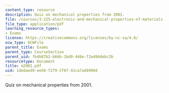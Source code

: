 ```yaml
---
content_type: resource
description: Quiz on mechanical properties from 2001.
file: /courses/3-225-electronic-and-mechanical-properties-of-materials-fall-2007/1dedaed9ee50f2792f6f41ca7ad09904_m2001.pdf
file_type: application/pdf
learning_resource_types:
- Exams
license: https://creativecommons.org/licenses/by-nc-sa/4.0/
ocw_type: OCWFile
parent_title: Exams
parent_type: CourseSection
parent_uid: fb4b87b2-b66b-1bd9-448e-f3a494debc3b
resourcetype: Document
title: m2001.pdf
uid: 1dedaed9-ee50-f279-2f6f-41ca7ad09904
---
```

Quiz on mechanical properties from 2001.